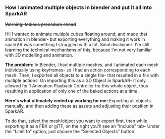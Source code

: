 ### How I animated multiple objects in blender and put it all into SparkAR
~~Warning: tedious procedure ahead~~

Hi! I wanted to animate multiple cubes floating around, and made that animation in blender- but exporting everything and making it work in sparkAR was something I struggled with a lot.
Smol disclaimer: I'm still learning the technical mechanisms of this, because I'm not very familiar with 3D modelling and animation.

**The problem:**
In Blender, I had multiple meshes, and I animated each mesh individually using keyframes- so I had an action corresponding to each mesh. 
Then, I exported all objects to a single file- that resulted in a file with multiple actions. 
On importing this as a 3D Object in SparkAR- it only allowed for 1 Animation Playback Controller for this whole object, thus resulting in application of only one of the baked actions at a time.


**Here's what ultimately ended up working for me:** Exporting all objects manually, and then adding these as assets and adjusting their position in SparkAR. 

To do that, select the mesh/object you want to export first, then while exporting it as a FBX or glTF, on the right you'll see an "Include" tab-
Under the "Limit to" option, just choose the "Selected Objects" button. 
 

